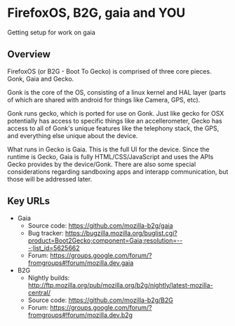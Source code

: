 # FirefoxOS, B2G, gaia and YOU

Getting setup for work on gaia

## Overview

FirefoxOS (or B2G - Boot To Gecko) is comprised of three core pieces. Gonk, Gaia and Gecko. 

Gonk is the core of the OS, consisting of a linux kernel and HAL layer (parts of which are shared with android for things like Camera, GPS, etc).

Gonk runs gecko, which is ported for use on Gonk. Just like gecko for OSX potentially has access to specific things like an accellerometer, Gecko has access to all of Gonk's unique features like the telephony stack, the GPS, and everything else unique about the device. 

What runs in Gecko is Gaia. This is the full UI for the device. Since the runtime is Gecko, Gaia is fully HTML/CSS/JavaScript and uses the APIs Gecko provides by the device/Gonk. There are also some special considerations regarding sandboxing apps and interapp communication, but those will be addressed later. 

## Key URLs

- Gaia
  - Source code: https://github.com/mozilla-b2g/gaia
  - Bug tracker: https://bugzilla.mozilla.org/buglist.cgi?product=Boot2Gecko;component=Gaia;resolution=---;list_id=5625662
  - Forum: https://groups.google.com/forum/?fromgroups#!forum/mozilla.dev.gaia
- B2G
  - Nightly builds: http://ftp.mozilla.org/pub/mozilla.org/b2g/nightly/latest-mozilla-central/
  - Source code: https://github.com/mozilla-b2g/B2G
  - Forum: https://groups.google.com/forum/?fromgroups#!forum/mozilla.dev.b2g
